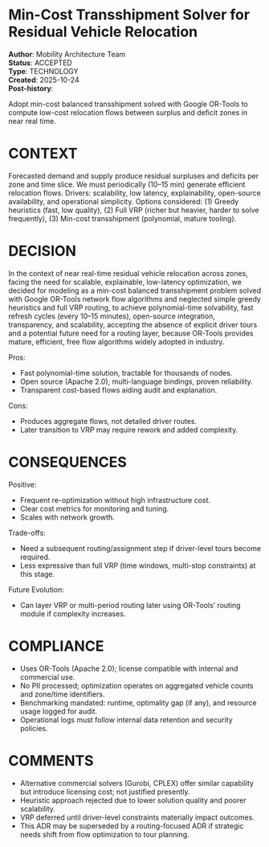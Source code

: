 # Min-Cost Transshipment Solver for Residual Vehicle Relocation

**Author**: Mobility Architecture Team<br />
**Status**: ACCEPTED<br />
**Type**: TECHNOLOGY<br />
**Created**: 2025-10-24<br />
**Post-history**: 

Adopt min-cost balanced transshipment solved with Google OR-Tools to compute low-cost relocation flows between surplus and deficit zones in near real time.

# CONTEXT

Forecasted demand and supply produce residual surpluses and deficits per zone and time slice. We must periodically (10–15 min) generate efficient relocation flows. Drivers: scalability, low latency, explainability, open-source availability, and operational simplicity. Options considered: (1) Greedy heuristics (fast, low quality), (2) Full VRP (richer but heavier, harder to solve frequently), (3) Min-cost transshipment (polynomial, mature tooling).

# DECISION

In the context of near real-time residual vehicle relocation across zones, facing the need for scalable, explainable, low-latency optimization, we decided for modeling as a min-cost balanced transshipment problem solved with Google OR-Tools network flow algorithms and neglected simple greedy heuristics and full VRP routing, to achieve polynomial-time solvability, fast refresh cycles (every 10–15 minutes), open-source integration, transparency, and scalability, accepting the absence of explicit driver tours and a potential future need for a routing layer, because OR-Tools provides mature, efficient, free flow algorithms widely adopted in industry.

Pros:
- Fast polynomial-time solution, tractable for thousands of nodes.
- Open source (Apache 2.0), multi-language bindings, proven reliability.
- Transparent cost-based flows aiding audit and explanation.

Cons:
- Produces aggregate flows, not detailed driver routes.
- Later transition to VRP may require rework and added complexity.

# CONSEQUENCES

Positive:
- Frequent re-optimization without high infrastructure cost.
- Clear cost metrics for monitoring and tuning.
- Scales with network growth.

Trade-offs:
- Need a subsequent routing/assignment step if driver-level tours become required.
- Less expressive than full VRP (time windows, multi-stop constraints) at this stage.

Future Evolution:
- Can layer VRP or multi-period routing later using OR-Tools’ routing module if complexity increases.

# COMPLIANCE

- Uses OR-Tools (Apache 2.0); license compatible with internal and commercial use.
- No PII processed; optimization operates on aggregated vehicle counts and zone/time identifiers.
- Benchmarking mandated: runtime, optimality gap (if any), and resource usage logged for audit.
- Operational logs must follow internal data retention and security policies.

# COMMENTS

- Alternative commercial solvers (Gurobi, CPLEX) offer similar capability but introduce licensing cost; not justified presently.
- Heuristic approach rejected due to lower solution quality and poorer scalability.
- VRP deferred until driver-level constraints materially impact outcomes.
- This ADR may be superseded by a routing-focused ADR if strategic needs shift from flow optimization to tour planning.

